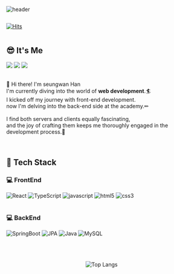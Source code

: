 <div align="left">

   ![header](https://capsule-render.vercel.app/api?type=Waving&color=0:dea81e,100:fce417&height=200&text=hanseungwan1@GitHub&fontAlignY=40&animation=fadeIn&fontColor=FFFFFF&fontSize=30&desc=WEB%20DEVELOPER&descAlignY=14&descAlign=11)
<br>
<div style="display:flex; flex-direction:row;" align="right">
   
 [![Hits](https://hits.seeyoufarm.com/api/count/incr/badge.svg?url=https%3A%2F%2Fgithub.com%2Fhanseungwan1&count_bg=%23D79F21&title_bg=%23555555&icon=&icon_color=%23E7E7E7&title=GitHub+Visitors&edge_flat=false)](https://hits.seeyoufarm.com)
</div>

## 😎 It's Me
<div>
   <a href="https://velog.io/@seungwanhan542"><img src="https://img.shields.io/badge/velog-20C997?style=for-the-badge&logo=velog&logoColor=white"></a>
   <a href="https://www.notion.so/9d70888c31344416b879f03fb5341a75?pvs=4"><img src="https://img.shields.io/badge/notion-000000?style=for-the-badge&logo=notion&logoColor=white"></a>
   <a href="mailto:﻿"seungwanhan542@gmail.com"><img src="https://img.shields.io/badge/Gmail-EA4335?style=for-the-badge&logo=Gmail&logoColor=white"></a>
   <br><br>
   <p>👋  Hi there! I'm seungwan Han<br>
      I'm currently diving into the world of <b>web development</b>.🏄<br>
      I kicked off my journey with front-end development. <br>
      now I'm delving into the back-end side at the academy.✏<br><br>
      I find both servers and clients equally fascinating,<br> and the joy of crafting them keeps me thoroughly engaged in the development process.🚀</p>
</div><br>

## 🔨 Tech Stack
### 💻 FrontEnd
<div>
    <img alt="React" src ="https://img.shields.io/badge/React-61DAFB.svg?&style=for-the-badge&logo=React&logoColor=white"/>
    <img alt="TypeScript" src ="https://img.shields.io/badge/TypeScript-3178C6.svg?&style=for-the-badge&logo=TypeScript&logoColor=white"/>
    <img alt="javascript" src ="https://img.shields.io/badge/javascript-F7DF1E.svg?&style=for-the-badge&logo=javascript&logoColor=white"/>
    <img alt="html5" src ="https://img.shields.io/badge/html5t-E34F26.svg?&style=for-the-badge&logo=html5&logoColor=white"/>
    <img alt="css3" src ="https://img.shields.io/badge/css3-1572B6.svg?&style=for-the-badge&logo=css3&logoColor=white"/>
</div><br>

### 💻 BackEnd
<div>
    <img alt="SpringBoot" src ="https://img.shields.io/badge/Spring Boot-6DB33F.svg?&style=for-the-badge&logo=SpringBoot&logoColor=white"/>
    <img alt="JPA" src ="https://img.shields.io/badge/🔋 JPA-6DB33F.svg?&style=for-the-badge&logo=JPA&logoColor=white"/>
      <img alt="Java" src ="https://img.shields.io/badge/☕ Java-4c7491.svg?&style=for-the-badge&logo=Java&logoColor=white"/>
      <img alt="MySQL" src ="https://img.shields.io/badge/MySQL-4479A1.svg?&style=for-the-badge&logo=MySQL&logoColor=white"/>
</div><br>
<div align="center">
   <br>
   <br>
   
![Top Langs](https://github-readme-stats.vercel.app/api/top-langs/?username=hanseungwan1&layout=compact)
</div>

</div>
